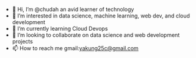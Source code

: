 - 👋 Hi, I’m @chudah an avid learner of technology
- 👀 I’m interested in data science, machine learning, web dev, and cloud development
- 🌱 I’m currently learning Cloud Devops
- 💞️ I’m looking to collaborate on data science and web development projects
- 📫 How to reach me gmail:yakung25c@gmail.com

<!---
chudah1/chudah1 is a ✨ special ✨ repository because its `README.md` (this file) appears on your GitHub profile.
You can click the Preview link to take a look at your changes.
--->
